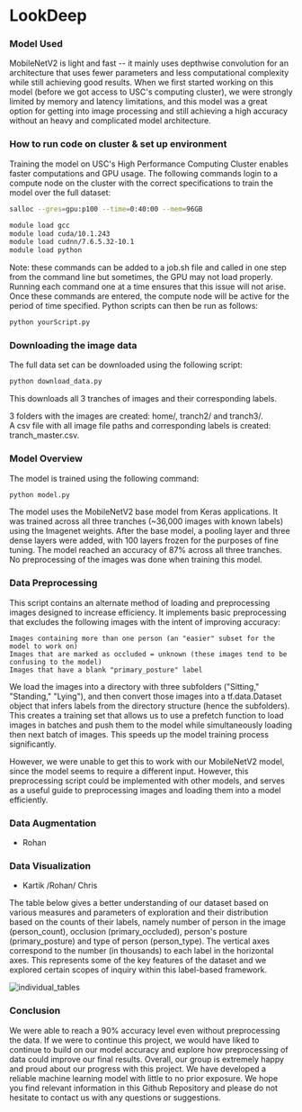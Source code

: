 # LookDeep

### Model Used
MobileNetV2 is light and fast -- it mainly uses depthwise convolution for an architecture that uses fewer parameters and less computational complexity while still achieving good results. When we first started working on this model (before we got access to USC's computing cluster), we were strongly limited by memory and latency limitations, and this model was a great option for getting into image processing and still achieving a high accuracy without an heavy and complicated model architecture. 

### How to run code on cluster & set up environment

Training the model on USC's High Performance Computing Cluster enables faster computations and GPU usage. The following commands login to a compute node on the cluster with the correct specifications to train the model over the full dataset:

``` bash
salloc --gres=gpu:p100 --time=0:40:00 --mem=96GB

module load gcc
module load cuda/10.1.243
module load cudnn/7.6.5.32-10.1
module load python
```
Note: these commands can be added to a job.sh file and called in one step from the command line but sometimes, the GPU may not load properly. Running each command one at a time ensures that this issue will not arise. 
Once these commands are entered, the compute node will be active for the period of time specified. Python scripts can then be run as follows: 
``` bash
python yourScript.py
```  

### Downloading the image data

The full data set can be downloaded using the following script:
``` bash
python download_data.py
```
This downloads all 3 tranches of images and their corresponding labels. 
  
3 folders with the images are created: home/, tranch2/ and tranch3/.  
A csv file with all image file paths and corresponding labels is created: tranch_master.csv. 


### Model Overview
The model is trained using the following command: 
``` bash
python model.py
```  
The model uses the MobileNetV2 base model from Keras applications. It was trained across all three tranches (~36,000 images with known labels) using the Imagenet weights. After the base model, a pooling layer and three dense layers were added, with 100 layers frozen for the purposes of fine tuning. The model reached an accuracy of 87% across all three tranches. No preprocessing of the images was done when training this model. 

  
### Data Preprocessing
This script contains an alternate method of loading and preprocessing images designed to increase efficiency. It implements basic preprocessing that excludes the following images with the intent of improving accuracy:

    Images containing more than one person (an "easier" subset for the model to work on)
    Images that are marked as occluded = unknown (these images tend to be confusing to the model)
    Images that have a blank "primary_posture" label

We load the images into a directory with three subfolders ("Sitting," "Standing," "Lying"), and then convert those images into a tf.data.Dataset object that infers labels from the directory structure (hence the subfolders). This creates a training set that allows us to use a prefetch function to load images in batches and push them to the model while simultaneously loading then next batch of images. This speeds up the model training process significantly. 

However, we were unable to get this to work with our MobileNetV2 model, since the model seems to require a different input. However, this preprocessing script could be implemented with other models, and serves as a useful guide to preprocessing images and loading them into a model efficiently. 


### Data Augmentation
- Rohan

### Data Visualization
- Kartik /Rohan/ Chris

The table below gives a better understanding of our dataset based on various measures and parameters of exploration and their distribution based on the counts of their labels, namely number of person in the image (person_count), occlusion (primary_occluded), person's posture (primary_posture) and type of person (person_type). The vertical axes correspond to the number (in thousands) to each label in the horizontal axes. This represents some of the key features of the dataset and we explored certain scopes of inquiry within this label-based framework.

![individual_tables](https://user-images.githubusercontent.com/31398970/98499514-97f8b200-21fe-11eb-997e-57859498d101.png)


### Conclusion
We were able to reach a 90% accuracy level even without preprocessing the data. If we were to continue this project, we would have liked to continue to build on our model accuracy and explore how preprocessing of data could improve our final results. Overall, our group is extremely happy and proud about our progress with this project. We have developed a reliable machine learning model with little to no prior exposure. We hope you find relevant information in this Github Repository and please do not hesitate to contact us with any questions or suggestions.
